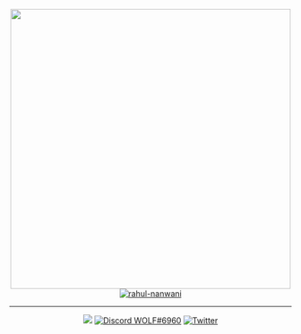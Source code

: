 <p align="center">
  <a href="https://github.com/anuraghazra/github-readme-stats"><img width="500" src="https://github-readme-stats.vercel.app/api?username=rahul-nanwani&show_icons=true&theme=dark&count_private=true" /></a>
  <br>
  <a href="https://github.com/ryo-ma/github-profile-trophy"><img align="center" src="https://github-profile-trophy.vercel.app/?username=rahul-nanwani&theme=alduin" alt="rahul-nanwani" /></a>
  <br>
</p>
<hr>
<p align="center">
  <a href="mailto:rahulnanwani@icloud.com" target="_blank"><img src="https://img.shields.io/badge/rahulnanwani%40icloud.com-grey?logo=apple&logoColor=D3D3D3&style=flat-square" /></a>
  <a href="https://discordapp.com/users/458279513349160963" target="_blank"><img alt="Discord WOLF#6960" src="https://img.shields.io/badge/thewolfieee-grey?logo=discord&logoColor=D3D3D3&style=flat-square" /></a>
  <a href="https://twitter.com/inkedmyth" target="_blank"><img alt="Twitter" src="https://img.shields.io/badge/%40inkedmyth-grey?&logo=twitter&logoColor=D3D3D3&style=flat-square" /></a>
</p>
